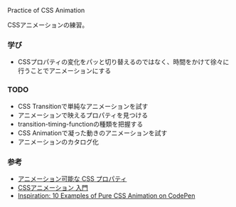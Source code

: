 Practice of CSS Animation

CSSアニメーションの練習。

### 学び
- CSSプロパティの変化をパッと切り替えるのではなく、時間をかけて徐々に行うことでアニメーションにする

### TODO
- CSS Transitionで単純なアニメーションを試す
- アニメーションで映えるプロパティを見つける
- transition-timing-functionの種類を把握する
- CSS Animationで凝った動きのアニメーションを試す
- アニメーションのカタログ化

### 参考
- [アニメーション可能な CSS プロパティ](https://developer.mozilla.org/ja/docs/Web/CSS/CSS_animated_properties)
- [CSSアニメーション 入門](https://qiita.com/soarflat/items/4a302e0cafa21477707f)
- [Inspiration: 10 Examples of Pure CSS Animation on CodePen](https://webdesign.tutsplus.com/articles/pure-css-animation-inspiration-on-codepen--cms-30875)

